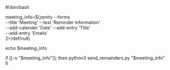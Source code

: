 #!/bin/bash

meeting_info=$(zenity --forms \
    --title 'Meeting' --text 'Reminder information' \
    --add-calender 'Date' --add-entry 'Title' \
    --add-entry 'Emails' \
    2>/def/null)

echo $meeting_info

if [[-n "$meeting_info"]]; then
    python3 send_remainders.py "$meeting_info"
fi
